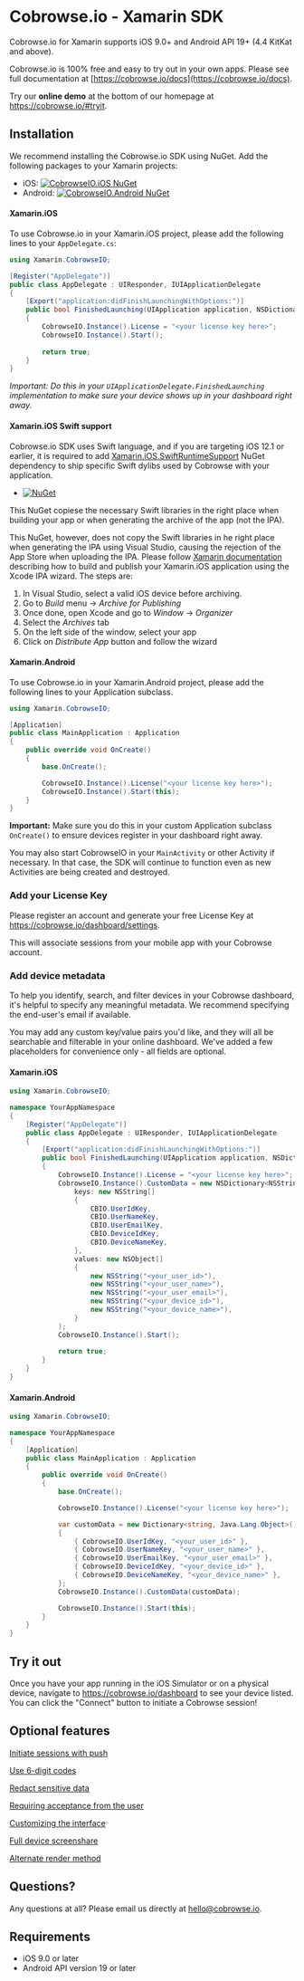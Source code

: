# Cobrowse.io - Xamarin SDK

Cobrowse.io for Xamarin supports iOS 9.0+ and Android API 19+ (4.4 KitKat and above).

Cobrowse.io is 100% free and easy to try out in your own apps. Please see full documentation at [https://cobrowse.io/docs](https://cobrowse.io/docs).

Try our **online demo** at the bottom of our homepage at <https://cobrowse.io/#tryit>.

## Installation

We recommend installing the Cobrowse.io SDK using NuGet. Add the following packages to your Xamarin projects:

- iOS: [![CobrowseIO.iOS NuGet](https://img.shields.io/nuget/v/CobrowseIO.iOS.svg?label=CobrowseIO.iOS)](https://www.nuget.org/packages/CobrowseIO.iOS/)
- Android: [![CobrowseIO.Android NuGet](https://img.shields.io/nuget/v/CobrowseIO.Android.svg?label=CobrowseIO.Android)](https://www.nuget.org/packages/CobrowseIO.Android/)

#### Xamarin.iOS

To use Cobrowse.io in your Xamarin.iOS project, please add the following lines to your `AppDelegate.cs`:

```cs
using Xamarin.CobrowseIO;

[Register("AppDelegate")]
public class AppDelegate : UIResponder, IUIApplicationDelegate
{
    [Export("application:didFinishLaunchingWithOptions:")]
    public bool FinishedLaunching(UIApplication application, NSDictionary launchOptions)
    {
        CobrowseIO.Instance().License = "<your license key here>";
        CobrowseIO.Instance().Start();
        
        return true;
    }
}
```

*Important: Do this in your `UIApplicationDelegate.FinishedLaunching` implementation to make sure your device shows up in your dashboard right away.*

#### Xamarin.iOS Swift support

Cobrowse.io SDK uses Swift language, and if you are targeting iOS 12.1 or earlier, it is required to add [Xamarin.iOS.SwiftRuntimeSupport]() NuGet dependency to ship specific Swift dylibs used by Cobrowse with your application. 

* [![NuGet](https://img.shields.io/nuget/v/Xamarin.iOS.SwiftRuntimeSupport.svg?label=Xamarin.iOS.SwiftRuntimeSupport)](https://www.nuget.org/packages/Xamarin.iOS.SwiftRuntimeSupport/)

This NuGet copiese the necessary Swift libraries in the right place when building your app or when generating the archive of the app (not the IPA).

This NuGet, however, does not copy the Swift libraries in he right place when generating the IPA using Visual Studio, causing the rejection of the App Store when uploading the IPA. Please follow [Xamarin documentation](https://github.com/xamarin/XamarinComponents/blob/master/iOS/SwiftRuntimeSupport/readme.txt) describing how to build and publish your Xamarin.iOS application using the Xcode IPA wizard. The steps are:

1. In Visual Studio, select a valid iOS device before archiving.
2. Go to *Build* menu → *Archive for Publishing*
3. Once done, open Xcode and go to *Window* → *Organizer*
4. Select the *Archives* tab
5. On the left side of the window, select your app
6. Click on *Distribute App* button and follow the wizard

#### Xamarin.Android

To use Cobrowse.io in your Xamarin.Android project, please add the following lines to your Application subclass.

```cs
using Xamarin.CobrowseIO;

[Application]
public class MainApplication : Application
{
    public override void OnCreate()
    {
        base.OnCreate();

        CobrowseIO.Instance().License("<your license key here>");
        CobrowseIO.Instance().Start(this);
    }
}
```

**Important:** Make sure you do this in your custom Application subclass `OnCreate()` to ensure devices register in your dashboard right away.

You may also start CobrowseIO in your `MainActivity` or other Activity if necessary. In that case, the SDK will continue to function even as new Activities are being created and destroyed.

### Add your License Key

Please register an account and generate your free License Key at <https://cobrowse.io/dashboard/settings>.

This will associate sessions from your mobile app with your Cobrowse account.

### Add device metadata

To help you identify, search, and filter devices in your Cobrowse dashboard, it's helpful to specify any meaningful metadata. We recommend specifying the end-user's email if available.

You may add any custom key/value pairs you'd like, and they will all be searchable and filterable in your online dashboard. We've added a few placeholders for convenience only - all fields are optional.

#### Xamarin.iOS

```cs
using Xamarin.CobrowseIO;

namespace YourAppNamespace
{
    [Register("AppDelegate")]
    public class AppDelegate : UIResponder, IUIApplicationDelegate
    {
        [Export("application:didFinishLaunchingWithOptions:")]
        public bool FinishedLaunching(UIApplication application, NSDictionary launchOptions)
        {
            CobrowseIO.Instance().License = "<your license key here>";
            CobrowseIO.Instance().CustomData = new NSDictionary<NSString, NSObject>(
                keys: new NSString[]
                {
                    CBIO.UserIdKey,
                    CBIO.UserNameKey,
                    CBIO.UserEmailKey,
                    CBIO.DeviceIdKey,
                    CBIO.DeviceNameKey,
                },
                values: new NSObject[]
                {
                    new NSString("<your_user_id>"),
                    new NSString("<your_user_name>"),
                    new NSString("<your_user_email>"),
                    new NSString("<your_device_id>"),
                    new NSString("<your_device_name>"),
                }
            );
            CobrowseIO.Instance().Start();
            
            return true;
        }
    }
}
```

#### Xamarin.Android

```cs
using Xamarin.CobrowseIO;

namespace YourAppNamespace
{
    [Application]
    public class MainApplication : Application
    {
        public override void OnCreate()
        {
            base.OnCreate();

            CobrowseIO.Instance().License("<your license key here>");

            var customData = new Dictionary<string, Java.Lang.Object>()
            {
                { CobrowseIO.UserIdKey, "<your_user_id>" },
                { CobrowseIO.UserNameKey, "<your_user_name>" },
                { CobrowseIO.UserEmailKey, "<your_user_email>" },
                { CobrowseIO.DeviceIdKey, "<your_device_id>" },
                { CobrowseIO.DeviceNameKey, "<your_device_name>" },
            };
            CobrowseIO.Instance().CustomData(customData);

            CobrowseIO.Instance().Start(this);
        }
    }
}
```

## Try it out

Once you have your app running in the iOS Simulator or on a physical device, navigate to <https://cobrowse.io/dashboard> to see your device listed. You can click the "Connect" button to initiate a Cobrowse session!

## Optional features

[Initiate sessions with push](./docs/initiate-with-push.md)

[Use 6-digit codes](./docs/user-generated-codes.md)

[Redact sensitive data](./docs/redact-sensitive-data.md)

[Requiring acceptance from the user](./docs/require-user-consent.md)

[Customizing the interface](./docs/customizing-the-interface.md)

[Full device screenshare](./docs/full-device-screenshare.md)

[Alternate render method](./docs/alternate-render-method.md)

## Questions?
Any questions at all? Please email us directly at [hello@cobrowse.io](mailto:hello@cobrowse.io).

## Requirements

* iOS 9.0 or later
* Android API version 19 or later
